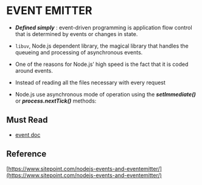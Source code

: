 # EVENT EMITTER
 - *__Defined simply__* : event-driven programming is application flow control that is determined by events or changes in state. 
 - `libuv`, Node.js dependent library, the magical library that handles the queueing and processing of asynchronous events.

 - One of the reasons for Node.js’ high speed is the fact that it is coded around events. 
 - Instead of reading all the files necessary with every request
 - Node.js use asynchronous mode of operation using the __*setImmediate()*__ or __*process.nextTick()*__ methods:


## Must Read
 - [event doc](https://nodejs.org/api/events.html)

##

## Reference
[https://www.sitepoint.com/nodejs-events-and-eventemitter/](https://www.sitepoint.com/nodejs-events-and-eventemitter/)